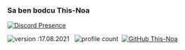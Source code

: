 ### Sa ben bodcu This-Noa

[![Discord Presence](https://lanyard-profile-readme.vercel.app/api/883423490013814794?theme=dark&bg=06154a&animated=true&hideDiscrim=false&borderRadius=20px)](https://discord.com/users/883423490013814794)

![version :17.08.2021](https://img.shields.io/badge/version-17.08.2021-informational) &nbsp;
![profile count](https://komarev.com/ghpvc/?username=This-Noa&color=red)&nbsp;
[![GitHub This-Noa](https://img.shields.io/github/followers/This-Noa?label=follow&style=social)](https://github.com/This-Noa)&nbsp;
